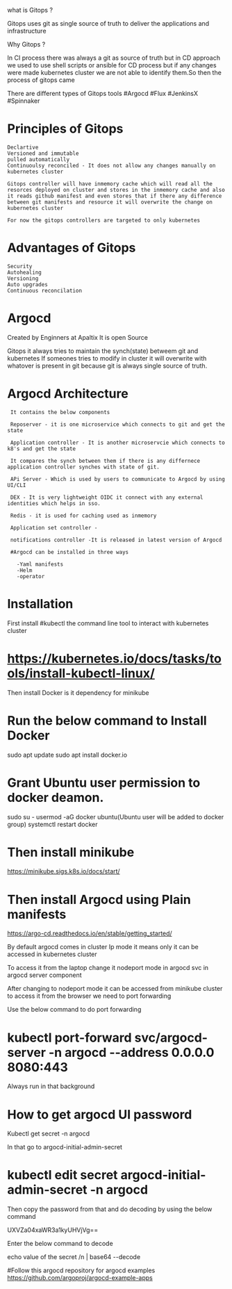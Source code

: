  what is Gitops ?
 
 Gitops uses git as single source of truth to deliver the applications and infrastructure

 Why Gitops ?

 In CI process there was always a git as source of truth but in CD approach we used to use shell scripts or ansible for CD process but if any changes were made kubernetes cluster we are not able to identify them.So then the process of gitops came

 There are different types of Gitops  tools
  #Argocd
  #Flux
  #JenkinsX
  #Spinnaker

  # Principles of Gitops
    Declartive
    Versioned and immutable
    pulled automatically
    Continuoulsy reconciled - It does not allow any changes manually on kubernetes cluster

    Gitops controller will have inmemory cache which will read all the resorces deployed on cluster and stores in the inmemory cache and also it reads github manifest and even stores that if there any difference between git manifests and resource it will overwrite the change on kubernetes cluster

    For now the gitops controllers are targeted to only kubernetes

 # Advantages of Gitops
    Security
    Autohealing
    Versioning
    Auto upgrades
    Continuous reconcilation


# Argocd
  
  Created by Enginners at Apaltix
  It is open Source

  Gitops it always tries to maintain the synch(state) betweem git and kubernetes
  If someones tries to modify in cluster it will overwrite with whatover is present in git because git is always single source of truth.

  # Argocd Architecture
     It contains the below components

     Reposerver - it is one microservice which connects to git and get the state

     Application controller - It is another microservcie which connects to k8's and get the state

     It compares the synch between them if there is any differnece application controller synches with state of git.

     APi Server - Which is used by users to communicate to Argocd by using UI/CLI

     DEX - It is very lightweight OIDC it connect with any external identities which helps in sso.

     Redis - it is used for caching used as inmemory

     Application set controller -

     notifications controller -It is released in latest version of Argocd 

     #Argocd can be installed in three ways

       -Yaml manifests
       -Helm
       -operator


# Installation

First install #kubectl the command line tool to interact with kubernetes cluster
 # https://kubernetes.io/docs/tasks/tools/install-kubectl-linux/

Then install Docker is it dependency for minikube
# Run the below command to Install Docker

sudo apt update
sudo apt install docker.io
# Grant Ubuntu user permission to docker deamon.
sudo su - 
usermod -aG docker ubuntu(Ubuntu user will be added to docker group)
systemctl restart docker

# Then install minikube 
https://minikube.sigs.k8s.io/docs/start/

# Then install Argocd using Plain manifests
 https://argo-cd.readthedocs.io/en/stable/getting_started/

By default argocd comes in cluster Ip mode it means only it can be accessed in kubernetes cluster 

To access it from the laptop change it nodeport mode in argocd svc in argocd server component

After changing to nodeport mode it can be accessed from minikube cluster to access it from the browser we need to port forwarding 

Use the below command to do port forwarding  

# kubectl port-forward svc/argocd-server -n argocd --address 0.0.0.0 8080:443
Always run in that background

# How to get argocd UI password
 Kubectl get secret -n argocd

In  that go to argocd-initial-admin-secret
 # kubectl edit secret argocd-initial-admin-secret -n argocd
 Then copy the password from that and do decoding by using the below command

 UXVZa04xaWR3a1kyUHVjVg==

 Enter the below command to decode 

echo value of the secret /n | base64 --decode

#Follow this argocd repository for argocd examples
https://github.com/argoproj/argocd-example-apps







